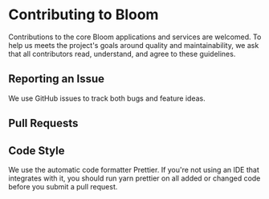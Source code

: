 # Contributing to Bloom

Contributions to the core Bloom applications and services are welcomed. To help us meets the project's goals around quality and maintainability, we ask that all contributors read, understand, and agree to these guidelines.

## Reporting an Issue

We use GitHub issues to track both bugs and feature ideas.

## Pull Requests

## Code Style

We use the automatic code formatter Prettier. If you're not using an IDE that integrates with it, you should run yarn prettier on all added or changed code before you submit a pull request.